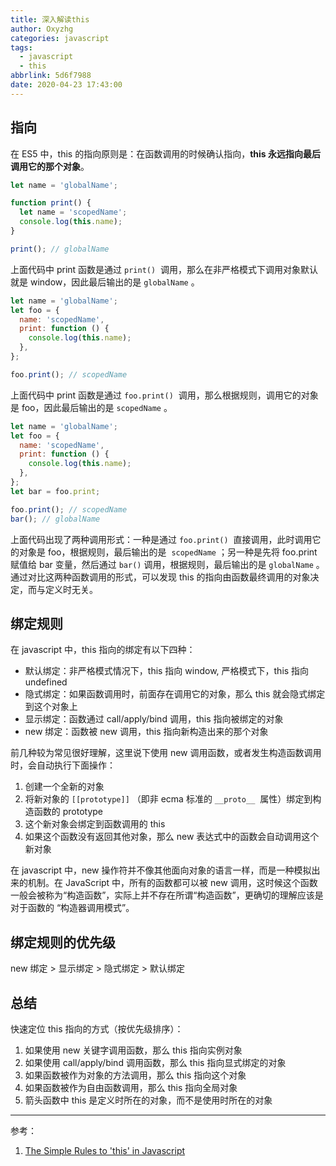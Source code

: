 ```yaml
---
title: 深入解读this
author: Oxyzhg
categories: javascript
tags:
  - javascript
  - this
abbrlink: 5d6f7988
date: 2020-04-23 17:43:00
---
```


## 指向

在 ES5 中，this 的指向原则是：在函数调用的时候确认指向，**this 永远指向最后调用它的那个对象**。

```javascript
let name = 'globalName';

function print() {
  let name = 'scopedName';
  console.log(this.name);
}

print(); // globalName
```

上面代码中 print 函数是通过 `print()`  调用，那么在非严格模式下调用对象默认就是 window，因此最后输出的是 `globalName` 。

```javascript
let name = 'globalName';
let foo = {
  name: 'scopedName',
  print: function () {
    console.log(this.name);
  },
};

foo.print(); // scopedName
```

上面代码中 print 函数是通过 `foo.print()`  调用，那么根据规则，调用它的对象是 foo，因此最后输出的是 `scopedName` 。

```javascript
let name = 'globalName';
let foo = {
  name: 'scopedName',
  print: function () {
    console.log(this.name);
  },
};
let bar = foo.print;

foo.print(); // scopedName
bar(); // globalName
```

上面代码出现了两种调用形式：一种是通过 `foo.print()`  直接调用，此时调用它的对象是 foo，根据规则，最后输出的是  `scopedName` ；另一种是先将 foo.print 赋值给 bar 变量，然后通过 `bar()` 调用，根据规则，最后输出的是 `globalName` 。通过对比这两种函数调用的形式，可以发现 this 的指向由函数最终调用的对象决定，而与定义时无关。

## 绑定规则

在 javascript 中，this 指向的绑定有以下四种：

- 默认绑定：非严格模式情况下，this 指向 window, 严格模式下，this 指向 undefined
- 隐式绑定：如果函数调用时，前面存在调用它的对象，那么 this 就会隐式绑定到这个对象上
- 显示绑定：函数通过 call/apply/bind 调用，this 指向被绑定的对象
- new 绑定：函数被 new 调用，this 指向新构造出来的那个对象

前几种较为常见很好理解，这里说下使用 new 调用函数，或者发生构造函数调用时，会自动执行下面操作：

1. 创建一个全新的对象
1. 将新对象的 `[[prototype]]` （即非 ecma 标准的 `__proto__`  属性）绑定到构造函数的 prototype
1. 这个新对象会绑定到函数调用的 this
1. 如果这个函数没有返回其他对象，那么 new 表达式中的函数会自动调用这个新对象

在 javascript 中，new 操作符并不像其他面向对象的语言一样，而是一种模拟出来的机制。在 JavaScript 中，所有的函数都可以被 new 调用，这时候这个函数一般会被称为“构造函数”，实际上并不存在所谓“构造函数”，更确切的理解应该是对于函数的 “构造器调用模式”。

## 绑定规则的优先级

new 绑定 > 显示绑定 > 隐式绑定 > 默认绑定

## 总结

快速定位 this 指向的方式（按优先级排序）：

1. 如果使用 new 关键字调用函数，那么 this 指向实例对象
1. 如果使用 call/apply/bind 调用函数，那么 this 指向显式绑定的对象
1. 如果函数被作为对象的方法调用，那么 this 指向这个对象
1. 如果函数被作为自由函数调用，那么 this 指向全局对象
1. 箭头函数中 this 是定义时所在的对象，而不是使用时所在的对象

---

参考：

1. [The Simple Rules to 'this' in Javascript](https://codeburst.io/the-simple-rules-to-this-in-javascript-35d97f31bde3)
